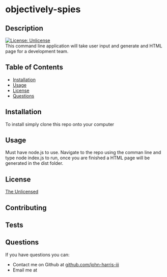 # objectively-spies
  ## Description  
  [![License: Unlicense](https://img.shields.io/badge/license-Unlicense-blue.svg)](http://unlicense.org/)  
  This command line application will take user input and generate and HTML page for a development team.
  ## Table of Contents
  * [Installation](#installation)
  * [Usage](#usage)
  * [License](#license)
  * [Questions](#questions)
  ## Installation
  To install simply clone this repo onto your computer
  ## Usage
  Must have node.js to use. Navigate to the repo using the comman line and type node index.js to run, once you are finished a HTML page will be generated in the dist folder.
  ## License
  <a href='https://opensource.org/licenses/unlicense' target='_blank'>The Unlicensed</a>
  
  ## Contributing
  
  ## Tests
  
  ## Questions
  If you have questions you can:  
  * Contact me on Github at [github.com/john-harris-iii](https://github.com/john-harris-iii)  
  * Email me at 
